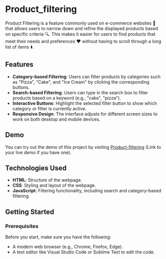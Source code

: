 # Product_filtering
Product Filtering is a feature commonly used on e-commerce websites 🛒 that allows users to narrow down and refine the displayed products based on specific criteria 🔍. This makes it easier for users to find products that meet their needs and preferences ❤️ without having to scroll through a long list of items ⬇️.

## Features
- **Category-based Filtering**: Users can filter products by categories such as "Pizza", "Cake", and "Ice Cream" by clicking the corresponding buttons.
- **Search-based Filtering**: Users can type in the search box to filter products based on a keyword (e.g., "cake", "pizza").
- **Interactive Buttons**: Highlight the selected filter button to show which category or filter is currently active.
- **Responsive Design**: The interface adjusts for different screen sizes to work on both desktop and mobile devices.

## Demo
You can try out the demo of this project by visiting [Product-filtering](https://aparna2006.github.io/Product_filtering/) (Link to your live demo if you have one).


## Technologies Used
- **HTML**: Structure of the webpage.
- **CSS**: Styling and layout of the webpage.
- **JavaScript**: Filtering functionality, including search and category-based filtering.

## Getting Started

### Prerequisites
Before you start, make sure you have the following:
- A modern web browser (e.g., Chrome, Firefox, Edge).
- A text editor like Visual Studio Code or Sublime Text to edit the code.

